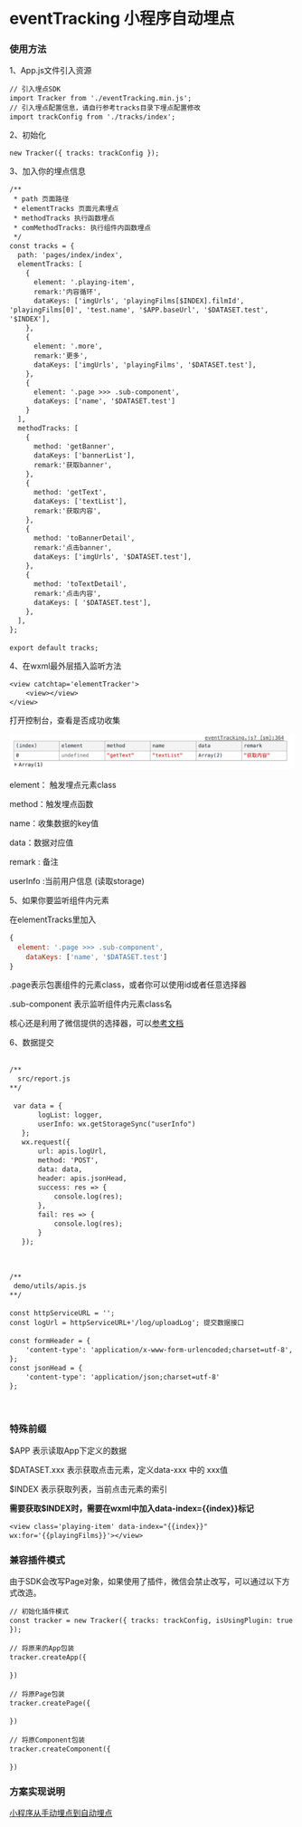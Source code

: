 # eventTracking 小程序自动埋点
### 使用方法

1、App.js文件引入资源

```
// 引入埋点SDK
import Tracker from './eventTracking.min.js';
// 引入埋点配置信息，请自行参考tracks目录下埋点配置修改
import trackConfig from './tracks/index';
```

2、初始化

```
new Tracker({ tracks: trackConfig });
```

3、加入你的埋点信息

```
/**
 * path 页面路径
 * elementTracks 页面元素埋点
 * methodTracks 执行函数埋点
 * comMethodTracks: 执行组件内函数埋点
 */
const tracks = {
  path: 'pages/index/index',
  elementTracks: [
    {
      element: '.playing-item',
      remark:'内容循环',
      dataKeys: ['imgUrls', 'playingFilms[$INDEX].filmId', 'playingFilms[0]', 'test.name', '$APP.baseUrl', '$DATASET.test', '$INDEX'],
    },
    {
      element: '.more',
      remark:'更多',
      dataKeys: ['imgUrls', 'playingFilms', '$DATASET.test'],
    },
    {
      element: '.page >>> .sub-component',
      dataKeys: ['name', '$DATASET.test']
    }
  ],
  methodTracks: [
    {
      method: 'getBanner',
      dataKeys: ['bannerList'],
      remark:'获取banner',
    },
    {
      method: 'getText',
      dataKeys: ['textList'],
      remark:'获取内容',
    },
    {
      method: 'toBannerDetail',
      remark:'点击banner',
      dataKeys: ['imgUrls', '$DATASET.test'],
    },
    {
      method: 'toTextDetail',
      remark:'点击内容',
      dataKeys: [ '$DATASET.test'],
    },
  ],
};

export default tracks;

```

4、在wxml最外层插入监听方法

```
<view catchtap='elementTracker'>
	<view></view>
</view>
```

打开控制台，查看是否成功收集

![image](https://github.com/cinoliu/eventTracking/blob/master/img/1.jpg)

element： 触发埋点元素class

method：触发埋点函数

name：收集数据的key值

data：数据对应值

remark : 备注

userInfo :当前用户信息 (读取storage)


5、如果你要监听组件内元素

在elementTracks里加入

```javascript
{
  element: '.page >>> .sub-component',
    dataKeys: ['name', '$DATASET.test']
}
```

.page表示包裹组件的元素class，或者你可以使用id或者任意选择器

.sub-component 表示监听组件内元素class名

核心还是利用了微信提供的选择器，可以[参考文档](https://developers.weixin.qq.com/miniprogram/dev/api/wxml/SelectorQuery.selectAll.html)


6、数据提交

 ```

 /**
   src/report.js
**/

  var data = {
        logList: logger,
        userInfo: wx.getStorageSync("userInfo")
    };
    wx.request({
        url: apis.logUrl,
        method: 'POST',
        data: data,
        header: apis.jsonHead,
        success: res => {
            console.log(res);
        },
        fail: res => {
            console.log(res);
        }
    });


 ```
 
  ```

 /**
   demo/utils/apis.js
**/

  const httpServiceURL = '';
  const logUrl = httpServiceURL+'/log/uploadLog'; 提交数据接口

  const formHeader = {
      'content-type': 'application/x-www-form-urlencoded;charset=utf-8',
  };
  const jsonHead = {
      'content-type': 'application/json;charset=utf-8'
  };



 ```

### 特殊前缀

$APP 表示读取App下定义的数据

$DATASET.xxx 表示获取点击元素，定义data-xxx 中的 xxx值

$INDEX 表示获取列表，当前点击元素的索引

**需要获取$INDEX时，需要在wxml中加入data-index={{index}}标记**

```
<view class='playing-item' data-index="{{index}}" wx:for='{{playingFilms}}'></view>
```



### 兼容插件模式

由于SDK会改写Page对象，如果使用了插件，微信会禁止改写，可以通过以下方式改造。

```
// 初始化插件模式
const tracker = new Tracker({ tracks: trackConfig, isUsingPlugin: true });

// 将原来的App包装
tracker.createApp({
    
})

// 将原Page包装
tracker.createPage({
    
})

// 将原Component包装
tracker.createComponent({
    
})
```





### 方案实现说明

[小程序从手动埋点到自动埋点](https://www.jianshu.com/p/a4ff16840bfd)


